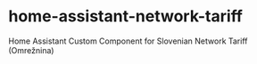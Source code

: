 # home-assistant-network-tariff
 Home Assistant Custom Component for Slovenian Network Tariff (Omrežnina)
